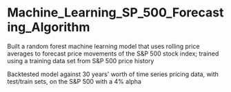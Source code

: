 # Machine_Learning_SP_500_Forecasting_Algorithm
Built a random forest machine learning model that uses rolling price averages to forecast price movements of the S&amp;P 500 stock index; trained using a training data set from S&P 500 price history

Backtested model against 30 years' worth of time series pricing data, with test/train sets, on the S&P 500 with a 4% alpha
